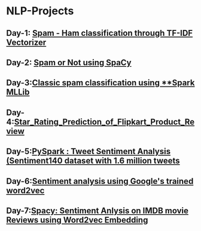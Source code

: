 # NLP-Projects
## Day-1:  [Spam - Ham classification through TF-IDF Vectorizer](https://github.com/mrvmurali1991/NLP-Projects/blob/main/Day%201/Spam%20-%20Ham%20classification.ipynb)
## Day-2: [Spam or Not using  **SpaCy**](https://github.com/mrvmurali1991/NLP-Projects/blob/main/Day%202/Spam_or_Not_using_SpaCy_Day2.ipynb)
## Day-3:[Classic spam classification using **Spark MLLib](https://github.com/mrvmurali1991/NLP-Projects/tree/main/Day%203)
## Day-4:[Star_Rating_Prediction_of_Flipkart_Product_Review](https://github.com/mrvmurali1991/NLP-Projects/blob/main/Day%204/Star_Rating_Prediction_of_Flipkart_Product_Review.ipynb)
## Day-5:[PySpark : Tweet Sentiment Analysis (Sentiment140 dataset with 1.6 million tweets](https://github.com/mrvmurali1991/NLP-Projects/blob/main/Day%205/PySpark_Tweet_Sentiment_Analysis.ipynb)
## Day-6:[Sentiment analysis using Google's trained word2vec](https://github.com/mrvmurali1991/NLP-Projects/blob/main/Day%206/Google's_trained_word2vec.ipynb)
## Day-7:[Spacy: Sentiment Anlysis on IMDB movie Reviews using Word2vec Embedding](https://github.com/mrvmurali1991/NLP-Projects/blob/main/Day%207/Spacy_Sentiment_Anlysis_on_IMDB_movie_Reviews_using_Word2vec_Embedding.ipynb)


